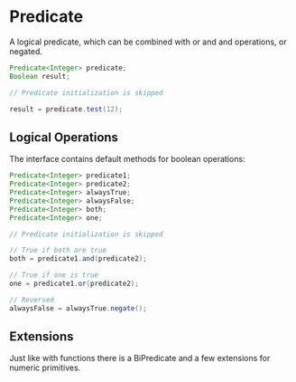 # Predicate

A logical predicate, which can be combined with or and and operations, or negated.

```java
Predicate<Integer> predicate;
Boolean result;

// Predicate initialization is skipped

result = predicate.test(12);
```

## Logical Operations

The interface contains default methods for boolean operations:

```java
Predicate<Integer> predicate1;
Predicate<Integer> predicate2;
Predicate<Integer> alwaysTrue;
Predicate<Integer> alwaysFalse;
Predicate<Integer> both;
Predicate<Integer> one;

// Predicate initialization is skipped

// True if both are true
both = predicate1.and(predicate2);

// True if one is true
one = predicate1.or(predicate2);

// Reversed
alwaysFalse = alwaysTrue.negate();
```

## Extensions

Just like with functions there is a BiPredicate and a few extensions for numeric primitives.

